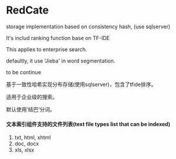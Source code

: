 # RedCate
storage implementation based on consistency hash, (use sqlserver)

It's includ ranking function base on TF-IDE

This applies to enterprise search.

defaultly, it use 'Jieba' in word segmentation.

to be continue

基于一致性哈希实现分布存储(使用sqlserver)，包含了tfide排序。

适用于企业级的搜索。

默认使用‘结巴’分词。

#### 文本索引组件支持的文件列表(text file types list that can be indexed)
1. txt, html, xhtml
2. doc, docx
3. xls, xlsx
   




